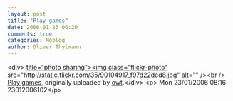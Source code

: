 ```yaml
---
layout: post
title: "Play games"
date: 2006-01-23 06:20
comments: true
categories: Moblog
author: Oliver Thylmann
---
```



&lt;div&gt;	[ title=&quot;photo sharing&quot;&gt;&lt;img class=&quot;flickr-photo&quot; src=&quot;http://static.flickr.com/35/90104917_f97d22ded8.jpg&quot; alt=&quot;&quot; /&gt;](http://www.flickr.com/photos/oliver/90104917/)&lt;br /&gt;	[Play games](http://www.flickr.com/photos/oliver/90104917/), originally uploaded by [owt](http://www.flickr.com/people/oliver/).&lt;/div&gt;				&lt;p&gt;	Mon 23/01/2006 08:16 23012006102&lt;/p&gt;



